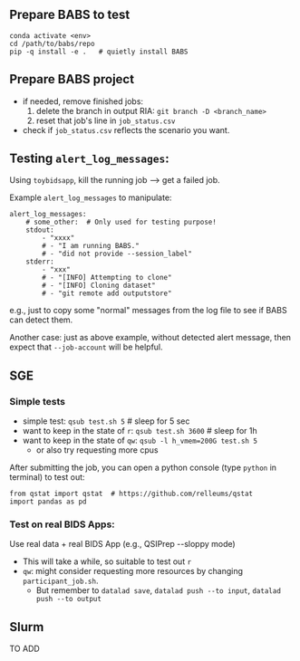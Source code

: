 ## Prepare BABS to test
```
conda activate <env>
cd /path/to/babs/repo
pip -q install -e .   # quietly install BABS
```

## Prepare BABS project
* if needed, remove finished jobs:
    1. delete the branch in output RIA: `git branch -D <branch_name>`
    1. reset that job's line in `job_status.csv`
* check if `job_status.csv` reflects the scenario you want.

## Testing `alert_log_messages`:
Using `toybidsapp`, kill the running job --> get a failed job.

Example `alert_log_messages` to manipulate:
```
alert_log_messages:
    # some_other:  # Only used for testing purpose!
    stdout:
        - "xxxx"
        # - "I am running BABS."
        # - "did not provide --session_label"
    stderr:
        - "xxx"
        # - "[INFO] Attempting to clone"
        # - "[INFO] Cloning dataset"
        # - "git remote add outputstore"
```
e.g., just to copy some "normal" messages from the log file to see
if BABS can detect them.

Another case: just as above example, without detected alert message, then expect that `--job-account` will be helpful.

## SGE
### Simple tests
* simple test: `qsub test.sh 5`  # sleep for 5 sec
* want to keep in the state of `r`: `qsub test.sh 3600`    # sleep for 1h
* want to keep in the state of `qw`: `qsub -l h_vmem=200G test.sh 5`
    * or also try requesting more cpus

After submitting the job, you can open a python console (type `python` in terminal) to test out:
```{python console}
from qstat import qstat  # https://github.com/relleums/qstat
import pandas as pd
```

### Test on real BIDS Apps:
Use real data + real BIDS App (e.g., QSIPrep --sloppy mode)
* This will take a while, so suitable to test out `r`
* `qw`: might consider requesting more resources by changing `participant_job.sh`. 
    * But remember to `datalad save`, `datalad push --to input`, `datalad push --to output`

## Slurm
TO ADD
